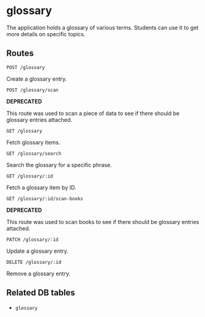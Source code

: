 # glossary

The application holds a glossary of various terms. Students can use it to get more details on specific topics.

## Routes

`POST /glossary`

Create a glossary entry.

`POST /glossary/scan`

**DEPRECATED**

This route was used to scan a piece of data to see if there should be glossary entries attached.

`GET /glossary`

Fetch glossary items.

`GET /glossary/search`

Search the glossary for a specific phrase.

`GET /glossary/:id`

Fetch a glossary item by ID.

`GET /glossary/:id/scan-books`

**DEPRECATED**

This route was used to scan books to see if there should be glossary entries attached.

`PATCH /glossary/:id`

Update a glossary entry.

`DELETE /glossary/:id`

Remove a glossary entry.

## Related DB tables
- `glossary`
